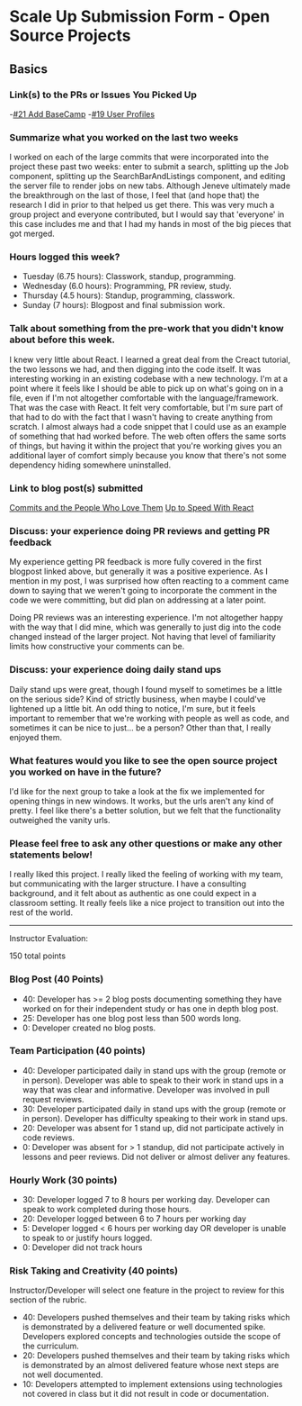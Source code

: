 # Scale Up Submission Form - Open Source Projects

## Basics

### Link(s) to the PRs or Issues You Picked Up
-[#21 Add BaseCamp](https://github.com/LookingForMe/lookingfor/pull/22)
-[#19 User Profiles](https://github.com/LookingForMe/lookingfor/pull/19)

### Summarize what you worked on the last two weeks
I worked on each of the large commits that were incorporated into the project these past two weeks: enter to submit a search, splitting up the Job component, splitting up the SearchBarAndListings component, and editing the server file to render jobs on new tabs. Although Jeneve ultimately made the breakthrough on the last of those, I feel that (and hope that) the research I did in prior to that helped us get there. This was very much a group project and everyone contributed, but I would say that 'everyone' in this case includes me and that I had my hands in most of the big pieces that got merged.

### Hours logged this week?

- Tuesday (6.75 hours): Classwork, standup, programming.
- Wednesday (6.0 hours): Programming, PR review, study.
- Thursday (4.5 hours): Standup, programming, classwork.
- Sunday (7 hours): Blogpost and final submission work.

### Talk about something from the pre-work that you didn't know about before this week.
I knew very little about React. I learned a great deal from the Creact tutorial, the two lessons we had, and then digging into the code itself. It was interesting working in an existing codebase with a new technology. I'm at a point where it feels like I should be able to pick up on what's going on in a file, even if I'm not altogether comfortable with the language/framework. That was the case with React. It felt very comfortable, but I'm sure part of that had to do with the fact that I wasn't having to create anything from scratch. I almost always had a code snippet that I could use as an example of something that had worked before. The web often offers the same sorts of things, but having it within the project that you're working gives you an additional layer of comfort simply because you know that there's not some dependency hiding somewhere uninstalled.

### Link to blog post(s) submitted
[Commits and the People Who Love Them](http://s-espinosa.github.io/blogposts/commits.html)
[Up to Speed With React](http://s-espinosa.github.io/blogposts/up_to_speed.html)

### Discuss: your experience doing PR reviews and getting PR feedback
My experience getting PR feedback is more fully covered in the first blogpost linked above, but generally it was a positive experience. As I mention in my post, I was surprised how often reacting to a comment came down to saying that we weren't going to incorporate the comment in the code we were committing, but did plan on addressing at a later point.

Doing PR reviews was an interesting experience. I'm not altogether happy with the way that I did mine, which was generally to just dig into the code changed instead of the larger project. Not having that level of familiarity limits how constructive your comments can be.

### Discuss: your experience doing daily stand ups
Daily stand ups were great, though I found myself to sometimes be a little on the serious side? Kind of strictly business, when maybe I could've lightened up a little bit. An odd thing to notice, I'm sure, but it feels important to remember that we're working with people as well as code, and sometimes it can be nice to just... be a person? Other than that, I really enjoyed them.

### What features would you like to see the open source project you worked on have in the future?
I'd like for the next group to take a look at the fix we implemented for opening things in new windows. It works, but the urls aren't any kind of pretty. I feel like there's a better solution, but we felt that the functionality outweighed the vanity urls.

### Please feel free to ask any other questions or make any other statements below!
I really liked this project. I really liked the feeling of working with my team, but communicating with the larger structure. I have a consulting background, and it felt about as authentic as one could expect in a classroom setting. It really feels like a nice project to transition out into the rest of the world.

-----

Instructor Evaluation:

150 total points

### Blog Post (40 Points)  
  * 40: Developer has >= 2 blog posts documenting something they have worked on for their independent study or has one in depth blog post.
  * 25: Developer has one blog post less than 500 words long.
  * 0: Developer created no blog posts.

### Team Participation (40 points)

  * 40: Developer participated daily in stand ups with the group (remote or in person). Developer was able to speak to their work in stand ups in a way that was clear and informative. Developer was involved in pull request reviews.
  * 30: Developer participated daily in stand ups with the group (remote or in person). Developer has difficulty speaking to their work in stand ups.
  * 20: Developer was absent for 1 stand up, did not participate actively in code reviews.
  * 0: Developer was absent for > 1 standup, did not participate actively in lessons and peer reviews. Did not deliver or almost deliver any features.

### Hourly Work (30 points)

  * 30: Developer logged 7 to 8 hours per working day. Developer can speak to work completed during those hours.
  * 20: Developer logged between 6 to 7 hours per working day
  * 5: Developer logged < 6 hours per working day OR developer is unable to speak to or justify hours logged.
  * 0: Developer did not track hours

### Risk Taking and Creativity (40 points)

  Instructor/Developer will select one feature in the project to review for this section of the rubric.

  * 40: Developers pushed themselves and their team by taking risks which is demonstrated by a delivered feature or well documented spike. Developers explored concepts and technologies outside the scope of the curriculum.
  * 20: Developers pushed themselves and their team by taking risks which is demonstrated by an almost delivered feature whose next steps are not well documented.
  * 10: Developers attempted to implement extensions using technologies not covered in class but it did not result in code or documentation.
